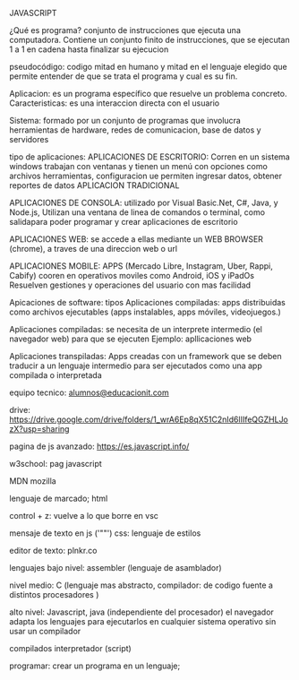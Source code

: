 JAVASCRIPT

¿Qué es programa?
conjunto de instrucciones que ejecuta una computadora. Contiene un conjunto finito de instrucciones, que se ejecutan 1 a 1 en cadena hasta finalizar su ejecucion


pseudocódigo: codigo mitad en humano y mitad en el lenguaje elegido que permite entender de que se trata el programa y cual es su fin.



Aplicacion: es un programa específico que resuelve un problema concreto.
Caracteristicas: es una interaccion directa con el usuario

Sistema: formado por un conjunto de programas que involucra herramientas de hardware, redes de comunicacion, base de datos y servidores


tipo de aplicaciones: 
APLICACIONES DE ESCRITORIO: Corren en un sistema windows
trabajan con ventanas y tienen un menú con opciones como archivos herramientas, configuracion ue permiten ingresar datos, obtener reportes de datos 
APLICACION TRADICIONAL


APLICACIONES DE CONSOLA: utilizado por Visual Basic.Net, C#, Java, y Node.js,
Utilizan una ventana de linea de comandos o terminal, como salidapara poder programar y crear aplicaciones de escritorio

APLICACIONES WEB: se accede a ellas mediante un WEB BROWSER (chrome), a traves de una direccion web o url


APLICACIONES MOBILE: APPS (Mercado Libre, Instagram, Uber, Rappi, Cabify)
cooren en operativos moviles como Android, iOS y iPadOs 
Resuelven gestiones y operaciones del usuario con mas facilidad


Apicaciones de software: tipos
Aplicaciones compiladas: apps distribuidas como archivos ejecutables (apps instalables, apps móviles, videojuegos.)

Aplicaciones compiladas: se necesita de un interprete intermedio (el navegador web) para que se ejecuten
Ejemplo: apllicaciones web

Aplicaciones transpiladas: Apps creadas con un framework que se deben traducir a un lenguaje intermedio para ser ejecutados como una app compilada o interpretada


equipo tecnico: alumnos@educacionit.com

drive: https://drive.google.com/drive/folders/1_wrA6Ep8qX51C2nId6lIIfeQGZHLJozX?usp=sharing

pagina de js avanzado: 
https://es.javascript.info/

w3school: pag javascript

MDN mozilla

lenguaje de marcado; html

control + z: vuelve a lo que borre en vsc

mensaje de texto en js ('""')
css: lenguaje de estilos
 <script>
        console.log("hola mundo")
 </script>




editor de texto: plnkr.co




lenguajes
bajo nivel: assembler (lenguaje de asamblador)

nivel medio: C (lenguaje mas abstracto, compilador: de codigo fuente a distintos procesadores )

alto nivel: Javascript, java (independiente del procesador)
el navegador adapta los lenguajes para ejecutarlos en cualquier sistema operativo sin usar un compilador 

compilados 
interpretador (script) 


programar: crear un programa en un lenguaje; 
